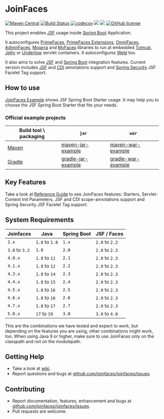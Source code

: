 JoinFaces
=============================
[![Maven Central](https://maven-badges.herokuapp.com/maven-central/org.joinfaces/jsf-spring-boot-starter/badge.svg)](https://maven-badges.herokuapp.com/maven-central/org.joinfaces/jsf-spring-boot-starter)
[![Build Status](https://github.com/joinfaces/joinfaces/actions/workflows/gradle.yml/badge.svg)](https://github.com/joinfaces/joinfaces/actions/workflows/gradle.yml)
[![codecov](https://codecov.io/gh/joinfaces/joinfaces/branch/master/graph/badge.svg)](https://codecov.io/gh/joinfaces/joinfaces)
[![](https://img.shields.io/badge/javadoc-stable-green.svg)](https://docs.joinfaces.org/current/api)
[![](https://img.shields.io/badge/reference%20guide-stable-green.svg)](https://docs.joinfaces.org/current/reference)
[![GitHub license](https://img.shields.io/github/license/joinfaces/joinfaces.svg)](https://github.com/joinfaces/joinfaces/blob/master/LICENSE.txt)

This project enables [JSF](https://www.oracle.com/technetwork/java/javaee/javaserverfaces-139869.html) usage inside [Spring Boot](https://projects.spring.io/spring-boot/) Application.

It autoconfigures 
[PrimeFaces](https://primefaces.org/), 
[PrimeFaces Extensions](http://primefaces-extensions.github.io/), 
[OmniFaces](http://omnifaces.org/),
[AdminFaces](https://adminfaces.github.io/site/), 
[Mojarra](https://javaserverfaces.java.net/) and 
[MyFaces](http://myfaces.apache.org/) libraries to run at embedded 
[Tomcat](http://tomcat.apache.org/), 
[Jetty](http://www.eclipse.org/jetty) or 
[Undertow](http://undertow.io) servlet containers.
It autoconfigures [Weld](http://weld.cdi-spec.org) too.

It also aims to solve [JSF](https://www.oracle.com/technetwork/java/javaee/javaserverfaces-139869.html) and [Spring Boot](https://projects.spring.io/spring-boot/) integration features. Current version includes [JSF](https://www.oracle.com/technetwork/java/javaee/javaserverfaces-139869.html) and [CDI](https://www.cdi-spec.org/) annotations support and [Spring Security](https://projects.spring.io/spring-security/) JSF Facelet Tag support.

## How to use

[JoinFaces Example](https://github.com/joinfaces/joinfaces-maven-jar-example) shows JSF Spring Boot Starter usage. It may help you to choose the JSF Spring Boot Starter that fits your needs.

### Official example projects

|Build tool \ packaging| `jar` | `war`
|---|---|---|
|[Maven](https://maven.apache.org/)|[maven-jar-example](https://github.com/joinfaces/joinfaces-maven-jar-example)|[maven-war-example](https://github.com/joinfaces/joinfaces-maven-war-example)|
|[Gradle](https://gradle.org/)|[gradle-jar-example](https://github.com/joinfaces/joinfaces-gradle-jar-example)|[gradle-war-example](https://github.com/joinfaces/joinfaces-gradle-war-example)|

## Key Features

Take a look at [Reference Guide](https://docs.joinfaces.org/master-SNAPSHOT/reference/) to see JoinFaces features: Starters, Servlet-Context Init Parameters, JSF and CDI scope-annotations support and Spring Security JSF Facelet Tag support.

## System Requirements

Joinfaces | Java           | Spring Boot | JSF / Faces
----------|----------------|-------------|-----
`2.x`     | `1.6` to `1.8` |`1.x`|`2.0` to `2.2`
`3.0` to `3.2`| `1.8`          |`2.0`|`2.0` to `2.3`
`4.0.x`   | `1.8` to `11`  |`2.1`|`2.0` to `2.3`
`4.1.x`   | `1.8` to `12`  |`2.2`|`2.0` to `2.3`
`4.3.x`   | `1.8` to `14`  |`2.3`|`2.0` to `2.3`
`4.4.x`   | `1.8` to `15`  |`2.4`|`2.0` to `2.3`
`4.5.x`   | `1.8` to `16`  |`2.5`|`2.0` to `2.3`
`4.6.x`   | `1.8` to `16`  |`2.6`|`2.0` to `2.3`
`4.7.x`   | `1.8` to `17`  |`2.7`|`2.0` to `2.3`
`5.0.x`   | `17` to `19`   |`3.0`|`3.0` to `4.0`

This are the combinations we have tested and expect to work, but depending on the features you are using, other combinations might work, too.
When using Java 9 or higher, make sure to use JoinFaces only on the classpath and not on the modulepath.

## Getting Help

* Take a look at [wiki](https://github.com/joinfaces/joinfaces/wiki).
* Report questions and bugs at [github.com/joinfaces/joinfaces/issues](https://github.com/joinfaces/joinfaces/issues).

## Contributing

* Report documentation, features, enhancement and bugs at [github.com/joinfaces/joinfaces/issues](https://github.com/joinfaces/joinfaces/issues).
* Pull requests are welcome.
